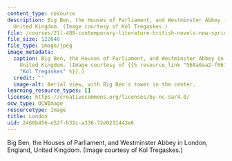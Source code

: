 ```yaml
---
content_type: resource
description: Big Ben, the Houses of Parliament, and Westminster Abbey in London, England,
  United Kingdom. (Image courtesy of Kol Tregaskes.)
file: /courses/21l-488-contemporary-literature-british-novels-now-spring-2007/2460b456e52fb32ca33672e0231443e6_21l-488s07.jpg
file_size: 122048
file_type: image/jpeg
image_metadata:
  caption: Big Ben, the Houses of Parliament, and Westminster Abbey in London, England,
    United Kingdom. (Image courtesy of {{% resource_link "568a0aa2-f667-41d3-bb9b-f7f511dc971a"
    "Kol Tregaskes" %}}.)
  credit: ''
  image-alt: Aerial view, with Big Ben's tower in the center.
learning_resource_types: []
license: https://creativecommons.org/licenses/by-nc-sa/4.0/
ocw_type: OCWImage
resourcetype: Image
title: London
uid: 2460b456-e52f-b32c-a336-72e0231443e6
---
```

Big Ben, the Houses of Parliament, and Westminster Abbey in London, England, United Kingdom. (Image courtesy of Kol Tregaskes.)